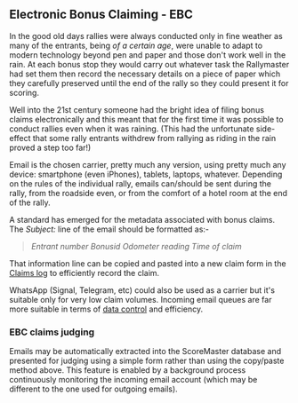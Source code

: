 ## Electronic Bonus Claiming - EBC

In the good old days rallies were always conducted only in fine weather as many of the entrants, being *of a certain age*, were unable to adapt to modern technology beyond pen and paper and those don't work well in the rain. At each bonus stop they would carry out whatever task the Rallymaster had set them then record the necessary details on a piece of paper which they carefully preserved until the end of the rally so they could present it for scoring.

Well into the 21st century someone had the bright idea of filing bonus claims electronically and this meant that for the first time it was possible to conduct rallies even when it was raining. (This had the unfortunate side-effect that some rally entrants withdrew from rallying as riding in the rain proved a step too far!)

Email is the chosen carrier, pretty much any version, using pretty much any device: smartphone (even iPhones), tablets, laptops, whatever. Depending on the rules of the individual rally, emails can/should be sent during the rally, from the roadside even, or from the comfort of a hotel room at the end of the rally.

A standard has emerged for the metadata associated with bonus claims. The *Subject:* line of the email should be formatted as:-

>*Entrant number* *Bonusid* *Odometer reading* *Time of claim*

That information line can be copied and pasted into a new claim form in the [Claims log](help:claimslog) to efficiently record the claim.

WhatsApp (Signal, Telegram, etc) could also be used as a carrier but it's suitable only for very low claim volumes. Incoming email queues are far more suitable in terms of [data control](help:datacontrol) and efficiency.

### EBC claims judging

Emails may be automatically extracted into the ScoreMaster database and presented for judging using a simple form rather than using the copy/paste method above. This feature is enabled by a background process continuously monitoring the incoming email account (which may be different to the one used for 
outgoing emails).